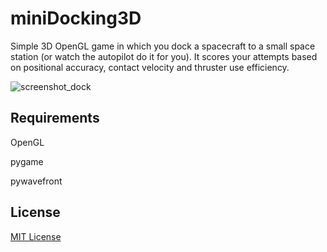 # miniDocking3D
Simple 3D OpenGL game in which you dock a spacecraft to a small space station (or watch the autopilot do it for you).
It scores your attempts based on positional accuracy, contact velocity and thruster use efficiency.

![screenshot_dock](https://user-images.githubusercontent.com/80536083/122467242-f7077c00-cfc2-11eb-9bbf-d93d884f8885.PNG)

## Requirements

OpenGL

pygame

pywavefront

## License

[MIT License](https://github.com/arda-guler/miniDocking3D/blob/master/LICENSE)
